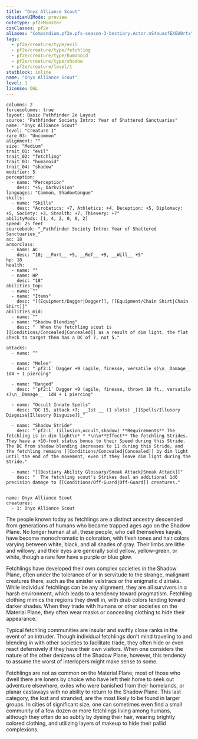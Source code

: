 ```yaml
---
title: "Onyx Alliance Scout"
obsidianUIMode: preview
noteType: pf2eMonster
cssClasses: pf2e
aliases: "Compendium.pf2e.pfs-season-3-bestiary.Actor.nS4auasfEXEU0rtx" 
tags:
  - pf2e/creature/type/evil
  - pf2e/creature/type/fetchling
  - pf2e/creature/type/humanoid
  - pf2e/creature/type/shadow
  - pf2e/creature/level/1
statblock: inline
name: "Onyx Alliance Scout"
level: 1
license: OGL
---
```


```statblock
columns: 2
forcecolumns: true
layout: Basic Pathfinder 2e Layout
source: "Pathfinder Society Intro: Year of Shattered Sanctuaries"
name: "Onyx Alliance Scout"
level: "Creature 1"
rare_03: "Uncommon"
alignment: ""
size: "Medium"
trait_01: "evil"
trait_02: "fetchling"
trait_03: "humanoid"
trait_04: "shadow"
modifier: 5
perception:
  - name: "Perception"
    desc: "+5; Darkvision"
languages: "Common, Shadowtongue"
skills:
  - name: "Skills"
    desc: "Acrobatics: +7, Athletics: +4, Deception: +5, Diplomacy: +5, Society: +3, Stealth: +7, Thievery: +7"
abilityMods: [1, 4, 2, 0, 0, 2]
speed: 25 feet
sourcebook: "_Pathfinder Society Intro: Year of Shattered Sanctuaries_"
ac: 18
armorclass:
  - name: AC
    desc: "18; __Fort__ +5, __Ref__ +9, __Will__ +5"
hp: 18
health:
  - name: ""
  - name: HP
    desc: "18"
abilities_top:
  - name: ""
  - name: "Items"
    desc: "[[Equipment/Dagger|Dagger]], [[Equipment/Chain Shirt|Chain Shirt]]"
abilities_mid:
  - name: ""
  - name: "Shadow Blending"
    desc: "  When the fetchling scout is [[Conditions/Concealed|Concealed]] as a result of dim light, the flat check to target them has a DC of 7, not 5."

attacks:
  - name: ""

  - name: "Melee"
    desc: "`pf2:1` Dagger +9 (agile, finesse, versatile s)\n__Damage__  1d4 + 1 piercing"

  - name: "Ranged"
    desc: "`pf2:1` Dagger +9 (agile, finesse, thrown 10 ft., versatile s)\n__Damage__  1d4 + 1 piercing"

  - name: "Occult Innate Spells"
    desc: "DC 15, attack +7; __1st __ (1 slots) _[[Spells/Illusory Disguise|Illusory Disguise]]_"

  - name: "Shadow Stride"
    desc: "`pf2:1` (illusion,occult,shadow) **Requirements** The fetchling is in dim light\n* * *\n\n**Effect** The fetchling Strides. They have a +10-foot status bonus to their Speed during this Stride. The DC from shadow blending increases to 11 during this Stride, and the fetchling remains [[Conditions/Concealed|Concealed]] by dim light until the end of the movement, even if they leave dim light during the Stride."

  - name: "[[Bestiary Ability Glossary/Sneak Attack|Sneak Attack]]"
    desc: "  The fetchling scout's Strikes deal an additional 1d6 precision damage to [[Conditions/Off-Guard|Off-Guard]] creatures."
 
```

```encounter-table
name: Onyx Alliance Scout
creatures:
  - 1: Onyx Alliance Scout
```



The people known today as fetchlings are a distinct ancestry descended from generations of humans who became trapped ages ago on the Shadow Plane. No longer human at all, these people, who call themselves kayals, have become monochromatic in coloration, with flesh tones and hair colors varying between white, black, and all shades of gray. Their limbs are lithe and willowy, and their eyes are generally solid yellow, yellow-green, or white, though a rare few have a purple or blue glow.

Fetchlings have developed their own complex societies in the Shadow Plane, often under the tolerance of or in servitude to the strange, malignant creatures there, such as the sinister velstracs or the enigmatic d'ziriaks. While individual fetchlings can be any alignment, they are all survivors in a harsh environment, which leads to a tendency toward pragmatism. Fetchling clothing mimics the regions they dwell in, with drab colors tending toward darker shades. When they trade with humans or other societies on the Material Plane, they often wear masks or concealing clothing to hide their appearance.

Typical fetchling communities are insular and swiftly close ranks in the event of an intruder. Though individual fetchlings don't mind traveling to and blending in with other societies to facilitate trade, they often hide or even react defensively if they have their own visitors. When one considers the nature of the other denizens of the Shadow Plane, however, this tendency to assume the worst of interlopers might make sense to some.

Fetchlings are not as common on the Material Plane; most of those who dwell there are loners by choice who have left their home to seek out adventure elsewhere, exiles who were banished from their homelands, or planar castaways with no ability to return to the Shadow Plane. This last category, the lost and stranded, are the most likely to be found in larger groups. In cities of significant size, one can sometimes even find a small community of a few dozen or more fetchlings living among humans, although they often do so subtly by dyeing their hair, wearing brightly colored clothing, and utilizing layers of makeup to hide their pallid complexions.
